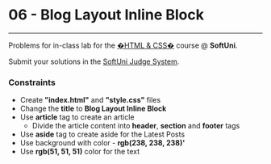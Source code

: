 # 06 - Blog Layout Inline Block
------
Problems for in-class lab for the [�HTML & CSS�](https://softuni.bg/trainings/2375/html-and-css-may-2019) course @ **SoftUni**.

Submit your solutions in the [SoftUni Judge System](https://judge.softuni.bg/Contests/1235/CSS-Box-Model).

### Constraints
 * Create **"index.html"** and **"style.css"** files
 * Change the **title** to **Blog Layout Inline Block**
 * Use **article** tag to create an article
    * Divide the article content into **header**, **section** and **footer** tags  
 * Use **aside** tag to create aside for the Latest Posts 
 * Use background with color - **rgb(238, 238, 238)'**
 * Use **rgb(51, 51, 51)** color for the text